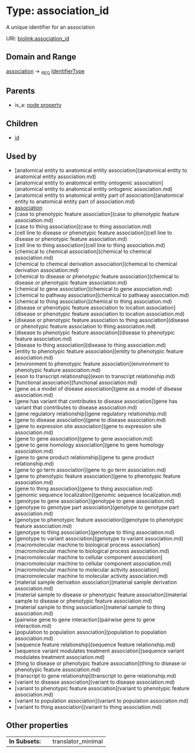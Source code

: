 
# Type: association_id


A unique identifier for an association

URI: [biolink:association_id](https://w3id.org/biolink/vocab/association_id)


## Domain and Range

[association](association.md) ->  <sub>REQ</sub> [IdentifierType](type/IdentifierType.md)

## Parents

 *  is_a: [node property](node_property.md)

## Children

 *  [id](pairwise_interaction_association_id.md)

## Used by

 * [anatomical entity to anatomical entity association](anatomical entity to anatomical entity association.md)
 * [anatomical entity to anatomical entity ontogenic association](anatomical entity to anatomical entity ontogenic association.md)
 * [anatomical entity to anatomical entity part of association](anatomical entity to anatomical entity part of association.md)
 * [association](association.md)
 * [case to phenotypic feature association](case to phenotypic feature association.md)
 * [case to thing association](case to thing association.md)
 * [cell line to disease or phenotypic feature association](cell line to disease or phenotypic feature association.md)
 * [cell line to thing association](cell line to thing association.md)
 * [chemical to chemical association](chemical to chemical association.md)
 * [chemical to chemical derivation association](chemical to chemical derivation association.md)
 * [chemical to disease or phenotypic feature association](chemical to disease or phenotypic feature association.md)
 * [chemical to gene association](chemical to gene association.md)
 * [chemical to pathway association](chemical to pathway association.md)
 * [chemical to thing association](chemical to thing association.md)
 * [disease or phenotypic feature association to location association](disease or phenotypic feature association to location association.md)
 * [disease or phenotypic feature association to thing association](disease or phenotypic feature association to thing association.md)
 * [disease to phenotypic feature association](disease to phenotypic feature association.md)
 * [disease to thing association](disease to thing association.md)
 * [entity to phenotypic feature association](entity to phenotypic feature association.md)
 * [environment to phenotypic feature association](environment to phenotypic feature association.md)
 * [exon to transcript relationship](exon to transcript relationship.md)
 * [functional association](functional association.md)
 * [gene as a model of disease association](gene as a model of disease association.md)
 * [gene has variant that contributes to disease association](gene has variant that contributes to disease association.md)
 * [gene regulatory relationship](gene regulatory relationship.md)
 * [gene to disease association](gene to disease association.md)
 * [gene to expression site association](gene to expression site association.md)
 * [gene to gene association](gene to gene association.md)
 * [gene to gene homology association](gene to gene homology association.md)
 * [gene to gene product relationship](gene to gene product relationship.md)
 * [gene to go term association](gene to go term association.md)
 * [gene to phenotypic feature association](gene to phenotypic feature association.md)
 * [gene to thing association](gene to thing association.md)
 * [genomic sequence localization](genomic sequence localization.md)
 * [genotype to gene association](genotype to gene association.md)
 * [genotype to genotype part association](genotype to genotype part association.md)
 * [genotype to phenotypic feature association](genotype to phenotypic feature association.md)
 * [genotype to thing association](genotype to thing association.md)
 * [genotype to variant association](genotype to variant association.md)
 * [macromolecular machine to biological process association](macromolecular machine to biological process association.md)
 * [macromolecular machine to cellular component association](macromolecular machine to cellular component association.md)
 * [macromolecular machine to molecular activity association](macromolecular machine to molecular activity association.md)
 * [material sample derivation association](material sample derivation association.md)
 * [material sample to disease or phenotypic feature association](material sample to disease or phenotypic feature association.md)
 * [material sample to thing association](material sample to thing association.md)
 * [pairwise gene to gene interaction](pairwise gene to gene interaction.md)
 * [population to population association](population to population association.md)
 * [sequence feature relationship](sequence feature relationship.md)
 * [sequence variant modulates treatment association](sequence variant modulates treatment association.md)
 * [thing to disease or phenotypic feature association](thing to disease or phenotypic feature association.md)
 * [transcript to gene relationship](transcript to gene relationship.md)
 * [variant to disease association](variant to disease association.md)
 * [variant to phenotypic feature association](variant to phenotypic feature association.md)
 * [variant to population association](variant to population association.md)
 * [variant to thing association](variant to thing association.md)

## Other properties

|  |  |  |
| --- | --- | --- |
| **In Subsets:** | | translator_minimal |

